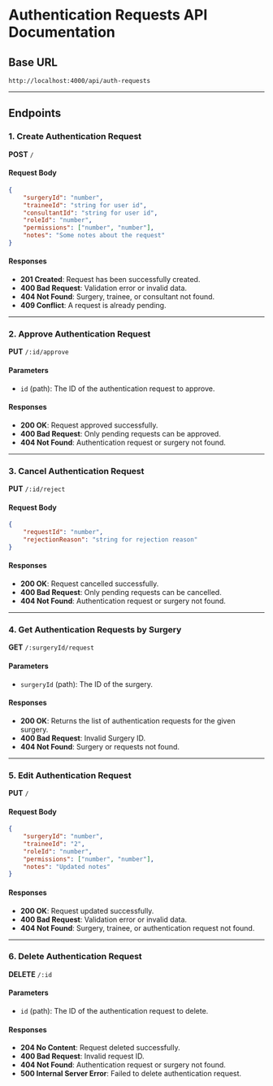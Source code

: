 # Authentication Requests API Documentation

## Base URL

```
http://localhost:4000/api/auth-requests
```

---

## Endpoints

### 1. Create Authentication Request

**POST** `/`

#### Request Body

```json
{
	"surgeryId": "number",
	"traineeId": "string for user id",
	"consultantId": "string for user id",
	"roleId": "number",
	"permissions": ["number", "number"],
	"notes": "Some notes about the request"
}
```

#### Responses

- **201 Created**: Request has been successfully created.
- **400 Bad Request**: Validation error or invalid data.
- **404 Not Found**: Surgery, trainee, or consultant not found.
- **409 Conflict**: A request is already pending.

---

### 2. Approve Authentication Request

**PUT** `/:id/approve`

#### Parameters

- `id` (path): The ID of the authentication request to approve.

#### Responses

- **200 OK**: Request approved successfully.
- **400 Bad Request**: Only pending requests can be approved.
- **404 Not Found**: Authentication request or surgery not found.

---

### 3. Cancel Authentication Request

**PUT** `/:id/reject`

#### Request Body

```json
{
	"requestId": "number",
	"rejectionReason": "string for rejection reason"
}
```

#### Responses

- **200 OK**: Request cancelled successfully.
- **400 Bad Request**: Only pending requests can be cancelled.
- **404 Not Found**: Authentication request or surgery not found.

---

### 4. Get Authentication Requests by Surgery

**GET** `/:surgeryId/request`

#### Parameters

- `surgeryId` (path): The ID of the surgery.

#### Responses

- **200 OK**: Returns the list of authentication requests for the given surgery.
- **400 Bad Request**: Invalid Surgery ID.
- **404 Not Found**: Surgery or requests not found.

---

### 5. Edit Authentication Request

**PUT** `/`

#### Request Body

```json
{
	"surgeryId": "number",
	"traineeId": "2",
	"roleId": "number",
	"permissions": ["number", "number"],
	"notes": "Updated notes"
}
```

#### Responses

- **200 OK**: Request updated successfully.
- **400 Bad Request**: Validation error or invalid data.
- **404 Not Found**: Surgery, trainee, or authentication request not found.

---

### 6. Delete Authentication Request

**DELETE** `/:id`

#### Parameters

- `id` (path): The ID of the authentication request to delete.

#### Responses

- **204 No Content**: Request deleted successfully.
- **400 Bad Request**: Invalid request ID.
- **404 Not Found**: Authentication request or surgery not found.
- **500 Internal Server Error**: Failed to delete authentication request.
